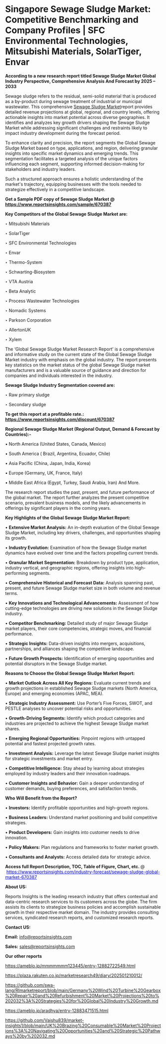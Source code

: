 # Singapore Sewage Sludge Market: Competitive Benchmarking and Company Profiles | SFC Environmental Technologies, Mitsubishi Materials, SolarTiger, Envar

<strong>According to a new research report titled Sewage Sludge Market Global Industry Perspective, Comprehensive Analysis And Forecast by 2025 – 2033</strong>

Sewage sludge refers to the residual, semi-solid material that is produced as a by-product during sewage treatment of industrial or municipal wastewater. This comprehensive <a href=https://www.reportsinsights.com/sample/670387>Sewage Sludge Market</a>report provides detailed revenue projections at global, regional, and country levels, offering actionable insights into market potential across diverse geographies. It identifies and analyzes key growth drivers shaping the Sewage Sludge Market while addressing significant challenges and restraints likely to impact industry development during the forecast period.

To enhance clarity and precision, the report segments the Global Sewage Sludge Market based on type, applications, and region, delivering granular insights into specific market dynamics and emerging trends. This segmentation facilitates a targeted analysis of the unique factors influencing each segment, supporting informed decision-making for stakeholders and industry leaders.

Such a structured approach ensures a holistic understanding of the market's trajectory, equipping businesses with the tools needed to strategize effectively in a competitive landscape.

<strong>Get a Sample PDF copy of Sewage Sludge Market </strong><strong>@<a href=https://www.reportsinsights.com/sample/670387 style=color:#0000ff;> https://www.reportsinsights.com/sample/670387</a></strong></font>

<strong>Key Competitors of the Global Sewage Sludge Market are:</strong>

‣ Mitsubishi Materials

‣ SolarTiger

‣ SFC Environmental Technologies

‣ Envar

‣ Thermo-System

‣ Schwarting-Biosystem

‣ VTA Austria

‣ Beta Analytic

‣ Process Wastewater Technologies

‣ Nomadic Systems

‣ Parkson Corporation

‣ AllertonUK

‣ Xylem

The ‘Global Sewage Sludge Market Research Report’ is a comprehensive and informative study on the current state of the Global Sewage Sludge Market industry with emphasis on the global industry. The report presents key statistics on the market status of the global Sewage Sludge market manufacturers and is a valuable source of guidance and direction for companies and individuals interested in the industry.

<strong>Sewage Sludge Industry Segmentation covered are:</strong>

‣ Raw primary sludge

‣ Secondary sludge

<strong>To get this report at a profitable rate.: <a href=https://www.reportsinsights.com/discount/670387 style=color:#0000ff;>https://www.reportsinsights.com/discount/670387</a></strong></font>

<strong>Regional Sewage Sludge Market (Regional Output, Demand &amp; Forecast by Countries):-</strong>

• North America (United States, Canada, Mexico)

• South America ( Brazil, Argentina, Ecuador, Chile)

• Asia Pacific (China, Japan, India, Korea)

• Europe (Germany, UK, France, Italy)

• Middle East Africa (Egypt, Turkey, Saudi Arabia, Iran) And More.

The research report studies the past, present, and future performance of the global market. The report further analyzes the present competitive scenario, prevalent business models, and the likely advancements in offerings by significant players in the coming years.

<strong>Key Highlights of the Global Sewage Sludge Market Report:</strong>

• <strong>Extensive Market Analysis:</strong> An in-depth evaluation of the Global Sewage Sludge Market, including key drivers, challenges, and opportunities shaping its growth.

• <strong>Industry Evolution:</strong> Examination of how the Sewage Sludge market dynamics have evolved over time and the factors propelling current trends.

• <strong>Granular Market Segmentation:</strong> Breakdown by product type, application, industry vertical, and geographic regions, offering insights into high-performing segments.

• <strong>Comprehensive Historical and Forecast Data:</strong> Analysis spanning past, present, and future Sewage Sludge market size in both volume and revenue terms.

• <strong>Key Innovations and Technological Advancements:</strong> Assessment of how cutting-edge technologies are driving new solutions in the Sewage Sludge industry.

• <strong>Competitor Benchmarking:</strong> Detailed study of major Sewage Sludge market players, their core competencies, strategic moves, and financial performance.

• <strong>Strategic Insights:</strong> Data-driven insights into mergers, acquisitions, partnerships, and alliances shaping the competitive landscape.

• <strong>Future Growth Prospects:</strong> Identification of emerging opportunities and potential disruptors in the Sewage Sludge market.

<strong>Reasons to Choose the Global Sewage Sludge Market Report:</strong>

• <strong>Market Outlook Across All Key Regions:</strong> Evaluate current trends and growth projections in established Sewage Sludge markets (North America, Europe) and emerging economies (APAC, MEA).

• <strong>Strategic Industry Assessment:</strong> Use Porter’s Five Forces, SWOT, and PESTLE analyses to uncover potential risks and opportunities.

• <strong>Growth-Driving Segments:</strong> Identify which product categories and industries are projected to achieve the highest Sewage Sludge market shares.

• <strong>Emerging Regional Opportunities:</strong> Pinpoint regions with untapped potential and fastest projected growth rates.

• <strong>Investment Analysis:</strong> Leverage the latest Sewage Sludge market insights for strategic investments and market entry.

• <strong>Competitive Intelligence:</strong> Stay ahead by learning about strategies employed by industry leaders and their innovation roadmaps.

• <strong>Customer Insights and Behavior:</strong> Gain a deeper understanding of customer demands, buying preferences, and satisfaction trends.

<strong>Who Will Benefit from the Report?</strong>

• <strong>Investors:</strong> Identify profitable opportunities and high-growth regions.

• <strong>Business Leaders:</strong> Understand market positioning and build competitive strategies.

• <strong>Product Developers:</strong> Gain insights into customer needs to drive innovation.

• <strong>Policy Makers:</strong> Plan regulations and frameworks to foster market growth.

• <strong>Consultants and Analysts:</strong> Access detailed data for strategic advice.
</ul>
<strong>Access full Report Description, TOC, Table of Figure, Chart, etc. </strong>@  <a href=https://www.reportsinsights.com/industry-forecast/sewage-sludge-global-market-670387 style=color:#0000ff;>https://www.reportsinsights.com/industry-forecast/sewage-sludge-global-market-670387</a></font>

<strong><strong>About US</strong>:</strong>

Reports Insights is the leading research industry that offers contextual and data-centric research services to its customers across the globe. The firm assists its clients to strategize business policies and accomplish sustainable growth in their respective market domain. The industry provides consulting services, syndicated research reports, and customized research reports.

<strong>Contact US:</strong>

<p class=""""><b>Email:</b> <a href=mailto:info@reportsinsights.com>info@reportsinsights.com</a></p>
<p class=""""><b>Sales:</b> <a href=mailto:sales@reportsinsights.com>sales@reportsinsights.com</a></p>

<strong>Our other reports</strong>

<a href=https://ameblo.jp/mmmmmmm123445/entry-12882722549.html>https://ameblo.jp/mmmmmmm123445/entry-12882722549.html</a>

<a href=https://plaza.rakuten.co.jp/marketresearch49/diary/202501210012/>https://plaza.rakuten.co.jp/marketresearch49/diary/202501210012/</a>

<a href=https://github.com/swa-lang/RImarketreport/blob/main/Germany%20Wind%20Turbine%20Gearbox%20Repair%20and%20Refurbishment%20Market%20Projections%20to%202032%3A%20Strategies%20for%20Global%20Industry%20Growth.md>https://github.com/swa-lang/RImarketreport/blob/main/Germany%20Wind%20Turbine%20Gearbox%20Repair%20and%20Refurbishment%20Market%20Projections%20to%202032%3A%20Strategies%20for%20Global%20Industry%20Growth.md</a>

<a href=https://ameblo.jp/aradhya/entry-12883471515.html>https://ameblo.jp/aradhya/entry-12883471515.html</a>

<a href=https://github.com/Vaishu839/market-insights1/blob/main/UK%20Brazing%20Consumable%20Market%20Projections%3A%20Navigating%20Opportunities%20and%20Strategic%20Pathways%20by%202032.md>https://github.com/Vaishu839/market-insights1/blob/main/UK%20Brazing%20Consumable%20Market%20Projections%3A%20Navigating%20Opportunities%20and%20Strategic%20Pathways%20by%202032.md</a>
